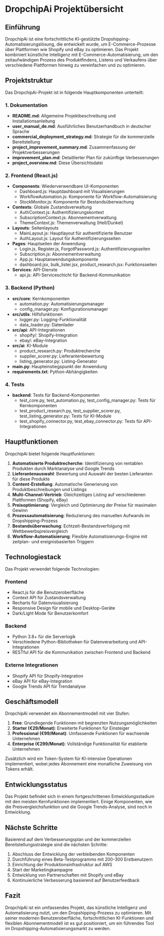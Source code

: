 # DropchipAi Projektübersicht

## Einführung

DropchipAi ist eine fortschrittliche KI-gestützte Dropshipping-Automatisierungslösung, die entwickelt wurde, um E-Commerce-Prozesse über Plattformen wie Shopify und eBay zu optimieren. Das Projekt kombiniert künstliche Intelligenz mit E-Commerce-Automatisierung, um den zeitaufwändigen Prozess des Produktfindens, Listens und Verkaufens über verschiedene Plattformen hinweg zu vereinfachen und zu optimieren.

## Projektstruktur

Das DropchipAi-Projekt ist in folgende Hauptkomponenten unterteilt:

### 1. Dokumentation
- **README.md**: Allgemeine Projektbeschreibung und Installationsanleitung
- **user_manual_de.md**: Ausführliches Benutzerhandbuch in deutscher Sprache
- **commercial_deployment_strategy.md**: Strategie für die kommerzielle Bereitstellung
- **project_improvement_summary.md**: Zusammenfassung der Projektverbesserungen
- **improvement_plan.md**: Detaillierter Plan für zukünftige Verbesserungen
- **project_overview.md**: Diese Übersichtsdatei

### 2. Frontend (React.js)
- **Components**: Wiederverwendbare UI-Komponenten
  - Dashboard.js: Hauptdashboard mit Visualisierungen
  - WorkflowAutomation.js: Komponente für Workflow-Automatisierung
  - StockMonitor.js: Komponente für Bestandsüberwachung
- **Contexts**: Globale Zustandsverwaltung
  - AuthContext.js: Authentifizierungskontext
  - SubscriptionContext.js: Abonnementverwaltung
  - ThemeContext.js: Themenverwaltung (Hell/Dunkel)
- **Layouts**: Seitenlayouts
  - MainLayout.js: Hauptlayout für authentifizierte Benutzer
  - AuthLayout.js: Layout für Authentifizierungsseiten
- **Pages**: Hauptseiten der Anwendung
  - Login.js, Register.js, ForgotPassword.js: Authentifizierungsseiten
  - Subscription.js: Abonnementverwaltung
  - App.js: Hauptanwendungskomponente
  - dashboard.jsx, bulk_lister.jsx, product_research.jsx: Funktionsseiten
- **Services**: API-Dienste
  - api.js: API-Serviceschicht für Backend-Kommunikation

### 3. Backend (Python)
- **src/core**: Kernkomponenten
  - automation.py: Automatisierungsmanager
  - config_manager.py: Konfigurationsmanager
- **src/utils**: Hilfsfunktionen
  - logger.py: Logging-Funktionalität
  - data_loader.py: Datenlader
- **src/api**: API-Integrationen
  - shopify/: Shopify-Integration
  - ebay/: eBay-Integration
- **src/ai**: KI-Module
  - product_research.py: Produktrecherche
  - supplier_scorer.py: Lieferantenbewertung
  - listing_generator.py: Listing-Generator
- **main.py**: Haupteinstiegspunkt der Anwendung
- **requirements.txt**: Python-Abhängigkeiten

### 4. Tests
- **backend**: Tests für Backend-Komponenten
  - test_core.py, test_automation.py, test_config_manager.py: Tests für Kernkomponenten
  - test_product_research.py, test_supplier_scorer.py, test_listing_generator.py: Tests für KI-Module
  - test_shopify_connector.py, test_ebay_connector.py: Tests für API-Integrationen

## Hauptfunktionen

DropchipAi bietet folgende Hauptfunktionen:

1. **Automatisierte Produktrecherche**: Identifizierung von rentablen Produkten durch Marktanalyse und Google Trends
2. **Lieferantenauswahl**: Bewertung und Auswahl der besten Lieferanten für diese Produkte
3. **Content-Erstellung**: Automatische Generierung von Produktbeschreibungen und Listings
4. **Multi-Channel-Vertrieb**: Gleichzeitiges Listing auf verschiedenen Plattformen (Shopify, eBay)
5. **Preisoptimierung**: Vergleich und Optimierung der Preise für maximalen Gewinn
6. **Prozessautomatisierung**: Reduzierung des manuellen Aufwands im Dropshipping-Prozess
7. **Bestandsüberwachung**: Echtzeit-Bestandsverfolgung mit Wettbewerbspreisvergleich
8. **Workflow-Automatisierung**: Flexible Automatisierungs-Engine mit zeitplan- und ereignisbasierten Triggern

## Technologiestack

Das Projekt verwendet folgende Technologien:

### Frontend
- React.js für die Benutzeroberfläche
- Context API für Zustandsverwaltung
- Recharts für Datenvisualisierung
- Responsive Design für mobile und Desktop-Geräte
- Dark/Light Mode für Benutzerkomfort

### Backend
- Python 3.8+ für die Serverlogik
- Verschiedene Python-Bibliotheken für Datenverarbeitung und API-Integrationen
- RESTful API für die Kommunikation zwischen Frontend und Backend

### Externe Integrationen
- Shopify API für Shopify-Integration
- eBay API für eBay-Integration
- Google Trends API für Trendanalyse

## Geschäftsmodell

DropchipAi verwendet ein Abonnementmodell mit vier Stufen:

1. **Free**: Grundlegende Funktionen mit begrenzten Nutzungsmöglichkeiten
2. **Starter (€29/Monat)**: Erweiterte Funktionen für Einsteiger
3. **Professional (€99/Monat)**: Umfassende Funktionen für wachsende Unternehmen
4. **Enterprise (€299/Monat)**: Vollständige Funktionalität für etablierte Unternehmen

Zusätzlich wird ein Token-System für KI-intensive Operationen implementiert, wobei jedes Abonnement eine monatliche Zuweisung von Tokens erhält.

## Entwicklungsstatus

Das Projekt befindet sich in einem fortgeschrittenen Entwicklungsstadium mit den meisten Kernfunktionen implementiert. Einige Komponenten, wie die Preisvergleichsfunktion und die Google Trends-Analyse, sind noch in Entwicklung.

## Nächste Schritte

Basierend auf dem Verbesserungsplan und der kommerziellen Bereitstellungsstrategie sind die nächsten Schritte:

1. Abschluss der Entwicklung der verbleibenden Komponenten
2. Durchführung eines Beta-Testprogramms mit 200-300 Erstbenutzern
3. Einrichtung der Produktionsinfrastruktur auf AWS
4. Start der Marketingkampagne
5. Entwicklung von Partnerschaften mit Shopify und eBay
6. Kontinuierliche Verbesserung basierend auf Benutzerfeedback

## Fazit

DropchipAi ist ein umfassendes Projekt, das künstliche Intelligenz und Automatisierung nutzt, um den Dropshipping-Prozess zu optimieren. Mit seiner modernen Benutzeroberfläche, fortschrittlichen KI-Funktionen und flexiblen Abonnementmodell ist es gut positioniert, um ein führendes Tool im Dropshipping-Automatisierungsmarkt zu werden.

